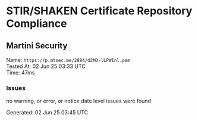 # STIR/SHAKEN Certificate Repository Compliance

## Martini Security

Name: `https://p.mtsec.me/2884/d2MD-lLPWInl.pem`\
Tested At: 02 Jun 25 03:33 UTC\
Time: 47ms

### Issues

no warning, or error, or notice date level issues were found

Generated: 02 Jun 25 03:45 UTC